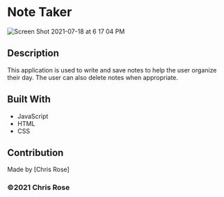 # Note Taker

![Screen Shot 2021-07-18 at 6 17 04 PM](https://user-images.githubusercontent.com/82801290/126089192-f1253bea-a5dc-4517-80bf-a07264220511.png)


## Description
This application is used to write and save notes to help the user organize their day.  The user can also delete notes when appropriate. 

## Built With
* JavaScript
* HTML
* CSS


## Contribution
Made by [Chris Rose]

### ©️2021 Chris Rose 
